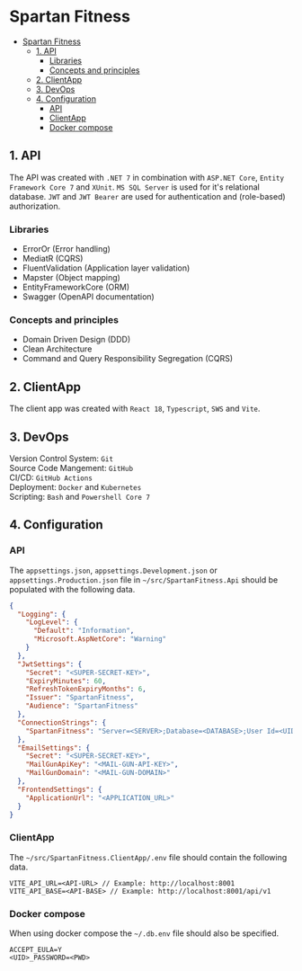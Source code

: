 # Spartan Fitness

- [Spartan Fitness](#spartan-fitness)
  - [1. API](#1-api)
    - [Libraries](#libraries)
    - [Concepts and principles](#concepts-and-principles)
  - [2. ClientApp](#2-clientapp)
  - [3. DevOps](#3-devops)
  - [4. Configuration](#4-configuration)
    - [API](#api)
    - [ClientApp](#clientapp)
    - [Docker compose](#docker-compose)

## 1. API

The API was created with `.NET 7` in combination with `ASP.NET Core`, `Entity Framework Core 7` and `XUnit`. `MS SQL Server` is used for it's relational database. `JWT` and `JWT Bearer` are used for authentication and (role-based) authorization.

### Libraries

- ErrorOr (Error handling)
- MediatR (CQRS)
- FluentValidation (Application layer validation)
- Mapster (Object mapping)
- EntityFrameworkCore (ORM)
- Swagger (OpenAPI documentation)

### Concepts and principles

- Domain Driven Design (DDD)
- Clean Architecture
- Command and Query Responsibility Segregation (CQRS)

## 2. ClientApp

The client app was created with `React 18`, `Typescript`, `SWS` and `Vite`.

## 3. DevOps

Version Control System: `Git`<br/>
Source Code Mangement: `GitHub`<br/>
CI/CD: `GitHub Actions`<br/>
Deployment: `Docker` and `Kubernetes`<br/>
Scripting: `Bash` and `Powershell Core 7`<br/>

## 4. Configuration

### API

The `appsettings.json`, `appsettings.Development.json` or `appsettings.Production.json` file in `~/src/SpartanFitness.Api` should be populated with the following data.

```json
{
  "Logging": {
    "LogLevel": {
      "Default": "Information",
      "Microsoft.AspNetCore": "Warning"
    }
  },
  "JwtSettings": {
    "Secret": "<SUPER-SECRET-KEY>",
    "ExpiryMinutes": 60,
    "RefreshTokenExpiryMonths": 6,
    "Issuer": "SpartanFitness",
    "Audience": "SpartanFitness"
  },
  "ConnectionStrings": {
    "SpartanFitness": "Server=<SERVER>;Database=<DATABASE>;User Id=<UID>;Password=<PWD>;TrustServerCertificate=true;"
  },
  "EmailSettings": {
    "Secret": "<SUPER-SECRET-KEY>",
    "MailGunApiKey": "<MAIL-GUN-API-KEY>",
    "MailGunDomain": "<MAIL-GUN-DOMAIN>"
  },
  "FrontendSettings": {
    "ApplicationUrl": "<APPLICATION_URL>"
  }
}
```

### ClientApp

The `~/src/SpartanFitness.ClientApp/.env` file should contain the following data.

```env
VITE_API_URL=<API-URL> // Example: http://localhost:8001
VITE_API_BASE=<API-BASE> // Example: http://localhost:8001/api/v1
```

### Docker compose

When using docker compose the `~/.db.env` file should also be specified.

```env
ACCEPT_EULA=Y
<UID>_PASSWORD=<PWD>
```
